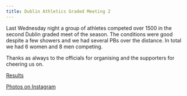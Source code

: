 ```yaml
---
title: Dublin Athletics Graded Meeting 2 
---
```

Last Wednesday night a group of athletes competed over 1500 in the second Dublin graded meet of the season. The conditions were good despite a few showers and we had several PBs over the distance. In total we had 6 women and 8 men competing.

Thanks as always to the officials for organising and the supporters for cheering us on. 

 <a href="/races/2022-05-12-Dublin-Graded-2/" target="_blank" rel="noopener noreferrer">Results</a>

<a href="https://www.instagram.com/p/CdpvNw0Mcqr/" target="_blank" rel="noopener noreferrer">Photos on Instagram</a>